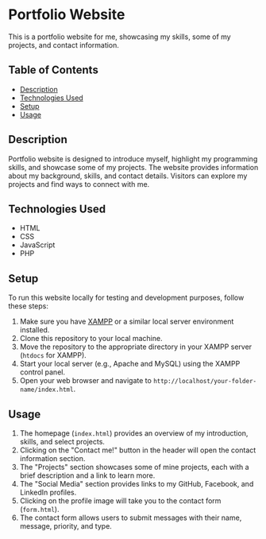 # Portfolio Website

This is a portfolio website for me, showcasing my skills, some of my projects, and contact information.

## Table of Contents

- [Description](#description)
- [Technologies Used](#technologies-used)
- [Setup](#setup)
- [Usage](#usage)

## Description

Portfolio website is designed to introduce myself, highlight my programming skills, and showcase some of my projects. The website provides information about my background, skills, and contact details. Visitors can explore my projects and find ways to connect with me.

## Technologies Used

- HTML
- CSS
- JavaScript
- PHP

## Setup

To run this website locally for testing and development purposes, follow these steps:

1. Make sure you have [XAMPP](https://www.apachefriends.org/index.html) or a similar local server environment installed.
2. Clone this repository to your local machine.
3. Move the repository to the appropriate directory in your XAMPP server (`htdocs` for XAMPP).
4. Start your local server (e.g., Apache and MySQL) using the XAMPP control panel.
5. Open your web browser and navigate to `http://localhost/your-folder-name/index.html`.

## Usage

1. The homepage (`index.html`) provides an overview of my introduction, skills, and select projects.
2. Clicking on the "Contact me!" button in the header will open the contact information section.
3. The "Projects" section showcases some of mine projects, each with a brief description and a link to learn more.
4. The "Social Media" section provides links to my GitHub, Facebook, and LinkedIn profiles.
5. Clicking on the profile image will take you to the contact form (`form.html`).
6. The contact form allows users to submit messages with their name, message, priority, and type.
